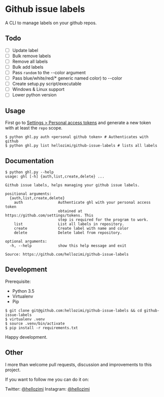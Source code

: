 # Github issue labels

A CLI to manage labels on your github repos.

## Todo

- [ ] Update label
- [ ] Bulk remove labels
- [ ] Remove all labels
- [ ] Bulk add labels
- [ ] Pass `random` to the --color argument
- [ ] Pass blue/white/red/* generic named color) to --color
- [ ] Create setup.py script/executable
- [ ] Windows & Linux support
- [ ] Lower python version

## Usage

First go to [Settings > Personal access tokens](https://github.com/settings/tokens) and generate a new token with at least the `repo` scope.

```
$ python ghl.py auth <personal github token> # Authenticates with github
$ python ghl.py list hellozimi/github-issue-labels # lists all labels
```

## Documentation

```
$ python ghl.py --help
usage: ghl [-h] {auth,list,create,delete} ...

Github issue labels, helps managing your github issue labels.

positional arguments:
  {auth,list,create,delete}
    auth                Authenticate ghl with your personal access token
                        obtained at https://github.com/settings/tokens. This
                        step is required for the program to work.
    list                List all labels in repository.
    create              Create label with name and color
    delete              Delete label from repository.

optional arguments:
  -h, --help            show this help message and exit

Source: https://github.com/hellozimi/github-issue-labels
```

## Development

Prerequisite:

* Python 3.5
* Virtualenv
* Pip

```
$ git clone git@github.com:hellozimi/github-issue-labels && cd github-issue-labels
$ virtualenv .venv
$ source .venv/bin/activate
$ pip install -r requirements.txt
```

Happy development.

## Other

I more than welcome pull requests, discussion and improvements to this project.

If you want to follow me you can do it on:

Twitter: [@hellozimi](https://twitter.com/hellozimi)
Instagram: [@hellozimi](https://instagram.com/hellozimi)
